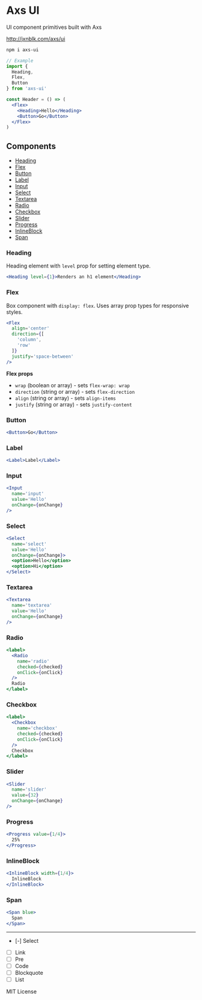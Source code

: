 
# Axs UI

UI component primitives built with Axs

http://jxnblk.com/axs/ui

```sh
npm i axs-ui
```

```jsx
// Example
import {
  Heading,
  Flex,
  Button
} from 'axs-ui'

const Header = () => (
  <Flex>
    <Heading>Hello</Heading>
    <Button>Go</Button>
  </Flex>
)
```

## Components

- [Heading](#Heading)
- [Flex](#Flex)
- [Button](#Button)
- [Label](#Label)
- [Input](#Input)
- [Select](#Select)
- [Textarea](#Textarea)
- [Radio](#Radio)
- [Checkbox](#Checkbox)
- [Slider](#Slider)
- [Progress](#Progress)
- [InlineBlock](#InlineBlock)
- [Span](#Span)

### Heading

Heading element with `level` prop for setting element type.

```jsx
<Heading level={1}>Renders an h1 element</Heading>
```

### Flex

Box component with `display: flex`.
Uses array prop types for responsive styles.

```jsx
<Flex
  align='center'
  direction={[
    'column',
    'row'
  ]}
  justify='space-between'
/>
```

**Flex props**
- `wrap` (boolean or array) - sets `flex-wrap: wrap`
- `direction` (string or array) - sets `flex-direction`
- `align` (string or array) - sets `align-items`
- `justify` (string or array) - sets `justify-content`

### Button

```jsx
<Button>Go</Button>
```

### Label

```jsx
<Label>Label</Label>
```

### Input

```jsx
<Input
  name='input'
  value='Hello'
  onChange={onChange}
/>
```

### Select

```jsx
<Select
  name='select'
  value='Hello'
  onChange={onChange}>
  <option>Hello</option>
  <option>Hi</option>
</Select>
```

### Textarea

```jsx
<Textarea
  name='textarea'
  value='Hello'
  onChange={onChange}
/>
```

### Radio

```jsx
<label>
  <Radio
    name='radio'
    checked={checked}
    onClick={onClick}
  />
  Radio
</label>
```

### Checkbox
```jsx
<label>
  <Checkbox
    name='checkbox'
    checked={checked}
    onClick={onClick}
  />
  Checkbox
</label>
```

### Slider

```jsx
<Slider
  name='slider'
  value={32}
  onChange={onChange}
/>
```

### Progress

```jsx
<Progress value={1/4}>
  25%
</Progress>
```

### InlineBlock

```jsx
<InlineBlock width={1/4}>
  InlineBlock
</InlineBlock>
```

### Span

```jsx
<Span blue>
  Span
</Span>
```

---

- [-] Select

- [ ] Link
- [ ] Pre
- [ ] Code
- [ ] Blockquote
- [ ] List

MIT License

